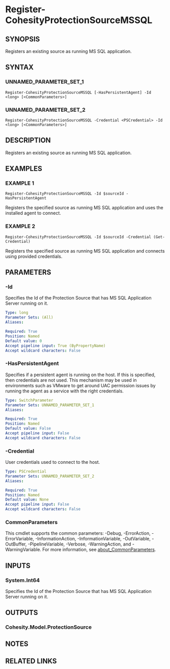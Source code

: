 # Register-CohesityProtectionSourceMSSQL

## SYNOPSIS
Registers an existing source as running MS SQL application.

## SYNTAX

### UNNAMED_PARAMETER_SET_1
```
Register-CohesityProtectionSourceMSSQL [-HasPersistentAgent] -Id <long> [<CommonParameters>]
```

### UNNAMED_PARAMETER_SET_2
```
Register-CohesityProtectionSourceMSSQL -Credential <PSCredential> -Id <long> [<CommonParameters>]
```

## DESCRIPTION
Registers an existing source as running MS SQL application.

## EXAMPLES

### EXAMPLE 1
```
Register-CohesityProtectionSourceMSSQL -Id $sourceId -HasPersistentAgent
```

Registers the specified source as running MS SQL application and uses the installed agent to connect.

### EXAMPLE 2
```
Register-CohesityProtectionSourceMSSQL -Id $sourceId -Credential (Get-Credential)
```

Registers the specified source as running MS SQL application and connects using provided credentials.

## PARAMETERS

### -Id
Specifies the Id of the Protection Source that has MS SQL Application Server running on it.

```yaml
Type: long
Parameter Sets: (All)
Aliases:

Required: True
Position: Named
Default value: 0
Accept pipeline input: True (ByPropertyName)
Accept wildcard characters: False
```

### -HasPersistentAgent
Specifies if a persistent agent is running on the host.
If this is specified, then credentials are not used.
This mechanism may be used in environments such as VMware to get around UAC permission issues by running the agent as a service with the right credentials.

```yaml
Type: SwitchParameter
Parameter Sets: UNNAMED_PARAMETER_SET_1
Aliases:

Required: True
Position: Named
Default value: False
Accept pipeline input: False
Accept wildcard characters: False
```

### -Credential
User credentials used to connect to the host.

```yaml
Type: PSCredential
Parameter Sets: UNNAMED_PARAMETER_SET_2
Aliases:

Required: True
Position: Named
Default value: None
Accept pipeline input: False
Accept wildcard characters: False
```

### CommonParameters
This cmdlet supports the common parameters: -Debug, -ErrorAction, -ErrorVariable, -InformationAction, -InformationVariable, -OutVariable, -OutBuffer, -PipelineVariable, -Verbose, -WarningAction, and -WarningVariable. For more information, see [about_CommonParameters](http://go.microsoft.com/fwlink/?LinkID=113216).

## INPUTS

### System.Int64
Specifies the Id of the Protection Source that has MS SQL Application Server running on it.

## OUTPUTS

### Cohesity.Model.ProtectionSource
## NOTES

## RELATED LINKS
